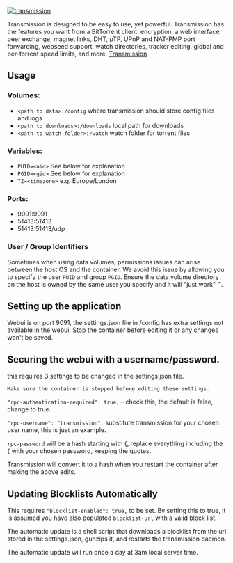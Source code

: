 [appurl]: https://www.transmissionbt.com/
[![transmission](https://raw.githubusercontent.com/linuxserver/docker-templates/master/linuxserver.io/img/transmission.png)][appurl]

Transmission is designed to be easy to use, yet powerful. Transmission has the features you want from a BitTorrent client: encryption, a web interface, peer exchange, magnet links, DHT, µTP, UPnP and NAT-PMP port forwarding, webseed support, watch directories, tracker editing, global and per-torrent speed limits, and more. [Transmission](http://www.transmissionbt.com/about/)

## Usage

### Volumes:

* `<path to data>:/config`
where transmission should store config files and logs
* `<path to downloads>:/downloads`
local path for downloads
* `<path to watch folder>:/watch`
watch folder for torrent files

### Variables:

* `PUID=<uid>` 
See below for explanation
* `PGID=<gid>`
See below for explanation
* `TZ=<timezone>`
e.g. Europe/London

### Ports:
* 9091:9091
* 51413:51413
* 51413:51413/udp

### User / Group Identifiers

Sometimes when using data volumes, permissions issues can arise between the host OS and the container. We avoid this issue by allowing you to specify the user `PUID` and group `PGID`. Ensure the data volume directory on the host is owned by the same user you specify and it will "just work" ™.

## Setting up the application 

Webui is on port 9091, the settings.json file in /config has extra settings not available in the webui. Stop the container before editing it or any changes won't be saved.

## Securing the webui with a username/password.

this requires 3 settings to be changed in the settings.json file.

`Make sure the container is stopped before editing these settings.`

`"rpc-authentication-required": true,` - check this, the default is false, change to true.

`"rpc-username": "transmission",` substitute transmission for your chosen user name, this is just an example.

`rpc-password` will be a hash starting with {, replace everything including the { with your chosen password, keeping the quotes.

Transmission will convert it to a hash when you restart the container after making the above edits.

## Updating Blocklists Automatically

This requires `"blocklist-enabled": true,` to be set. By setting this to true, it is assumed you have also populated `blocklist-url` with a valid block list.

The automatic update is a shell script that downloads a blocklist from the url stored in the settings.json, gunzips it, and restarts the transmission daemon.

The automatic update will run once a day at 3am local server time.
